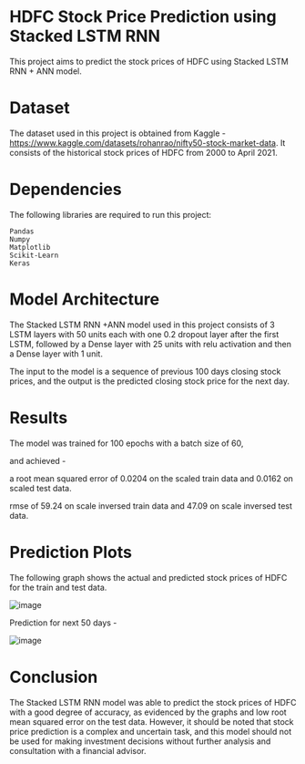 # HDFC Stock Price Prediction using Stacked LSTM RNN
This project aims to predict the stock prices of HDFC using Stacked LSTM RNN + ANN model.
# Dataset
The dataset used in this project is obtained from Kaggle - https://www.kaggle.com/datasets/rohanrao/nifty50-stock-market-data. It consists of the historical stock prices of HDFC from 2000 to April 2021.
# Dependencies
The following libraries are required to run this project:

    Pandas
    Numpy
    Matplotlib
    Scikit-Learn
    Keras
# Model Architecture
The Stacked LSTM RNN +ANN model used in this project consists of 3 LSTM layers with 50 units each with one 0.2 dropout layer after the first LSTM, 
followed by a Dense layer with 25 units with relu activation and 
then a Dense layer with 1 unit.

The input to the model is a sequence of previous 100 days closing stock prices, and the output is the predicted closing stock price for the next day.

# Results
The model was trained for 100 epochs with a batch size of 60, 


and achieved - 

a root mean squared error of 0.0204 on the scaled train data and 0.0162 on scaled test data.


rmse of 59.24 on scale inversed train data and 47.09 on scale inversed test data.


# Prediction Plots

The following graph shows the actual and predicted stock prices of HDFC for the train and test data.

![image](https://user-images.githubusercontent.com/79396917/226197151-3548d340-d76d-467c-bdde-8b940263998f.png)


 Prediction for next 50 days -
 
![image](https://user-images.githubusercontent.com/79396917/226197164-5f67000a-c7c0-49f8-8d59-895ccc3e1963.png)





# Conclusion
The Stacked LSTM RNN model was able to predict the stock prices of HDFC with a good degree of accuracy, as evidenced by the graphs and low root mean squared error on the test data. However, it should be noted that stock price prediction is a complex and uncertain task, and this model should not be used for making 
investment decisions without further analysis and consultation with a financial advisor.

